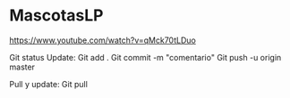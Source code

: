 # MascotasLP
https://www.youtube.com/watch?v=qMck70tLDuo

Git status
Update:
 Git add .
 Git commit -m "comentario"
 Git push -u origin master
 
Pull y update:
 Git pull
 
